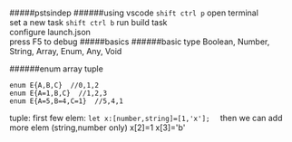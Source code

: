 ####
#####pstsindep
######using vscode
```shift ctrl p``` open terminal  
set a new task ```shift ctrl b```
run build task  
configure launch.json  
press F5 to debug
#####basics
######basic type
Boolean, Number, String, Array, Enum, Any, Void

######enum array tuple
```
enum E{A,B,C}  //0,1,2
enum E{A=1,B,C}  //1,2,3
enum E{A=5,B=4,C=1}  //5,4,1
```
tuple: first few elem: ```let x:[number,string]=[1,'x'];  ```
then we can add more elem (string,number only)
x[2]=1
x[3]='b'